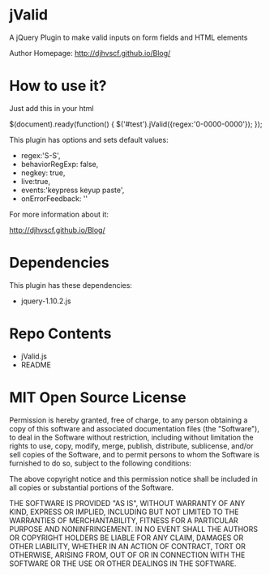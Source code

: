 jValid
================

A jQuery Plugin to make valid inputs on form fields and HTML elements


Author Homepage:      http://djhvscf.github.io/Blog/<br />

How to use it?
==============

Just add this in your html

$(document).ready(function() {
 $('#test').jValid({regex:'0-0000-0000'});
});

This plugin has options and sets default values:

* regex:'S-S',
* behaviorRegExp:  false,
* negkey: true,
* live:true,
* events:'keypress keyup paste',
* onErrorFeedback: ''

For more information about it:
 
 http://djhvscf.github.io/Blog/

Dependencies
=============
This plugin has these dependencies:

* jquery-1.10.2.js

Repo Contents
=============

* jValid.js
* README

MIT Open Source License
=======================

Permission is hereby granted, free of charge, to any person obtaining a copy of this software and associated documentation files (the "Software"), to deal in the Software without restriction, including without limitation the rights to use, copy, modify, merge, publish, distribute, sublicense, and/or sell copies of the Software, and to permit persons to whom the Software is furnished to do so, subject to the following conditions:

The above copyright notice and this permission notice shall be included in all copies or substantial portions of the Software.

THE SOFTWARE IS PROVIDED "AS IS", WITHOUT WARRANTY OF ANY KIND, EXPRESS OR IMPLIED, INCLUDING BUT NOT LIMITED TO THE WARRANTIES OF MERCHANTABILITY, FITNESS FOR A PARTICULAR PURPOSE AND NONINFRINGEMENT. IN NO EVENT SHALL THE AUTHORS OR COPYRIGHT HOLDERS BE LIABLE FOR ANY CLAIM, DAMAGES OR OTHER LIABILITY, WHETHER IN AN ACTION OF CONTRACT, TORT OR OTHERWISE, ARISING FROM, OUT OF OR IN CONNECTION WITH THE SOFTWARE OR THE USE OR OTHER DEALINGS IN THE SOFTWARE.

